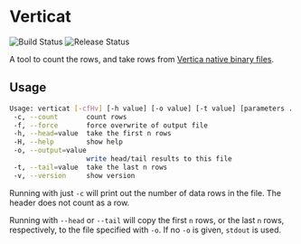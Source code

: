 # Verticat

![Build Status](https://github.com/joeygibson/verticat/workflows/build/badge.svg)
![Release Status](https://github.com/joeygibson/verticat/workflows/release/badge.svg)

A tool to count the rows, and take rows from  [Vertica native binary files](https://www.vertica.com/docs/9.3.x/HTML/Content/Authoring/AdministratorsGuide/BinaryFilesAppendix/CreatingNativeBinaryFormatFiles.htm).

## Usage

```bash
Usage: verticat [-cfHv] [-h value] [-o value] [-t value] [parameters ...]
 -c, --count       count rows
 -f, --force       force overwrite of output file
 -h, --head=value  take the first n rows
 -H, --help        show help
 -o, --output=value
                   write head/tail results to this file
 -t, --tail=value  take the last n rows
 -v, --version     show version
```

Running with just `-c` will print out the number of data rows in the file. The header does not
count as a row.

Running with `--head` or `--tail` will copy the first `n` rows, or the last `n` rows, 
respectively, to the file specified with `-o`. If no `-o` is given, `stdout` is used.

